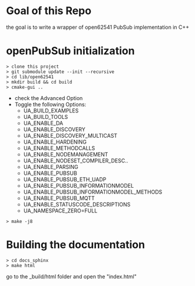 # Goal of this Repo
the goal is to write a wrapper of open62541 PubSub implementation in C++

# openPubSub initialization
```console
> clone this project
> git submodule update --init --recursive
> cd lib/open62541
> mkdir build && cd build
> cmake-gui ..
```
* check the Advanced Option
* Toggle the following Options:
    * UA_BUILD_EXAMPLES
    * UA_BUILD_TOOLS
    * UA_ENABLE_DA
    * UA_ENABLE_DISCOVERY
    * UA_ENABLE_DISCOVERY_MULTICAST
    * UA_ENABLE_HARDENING
    * UA_ENABLE_METHODCALLS
    * UA_ENABLE_NODEMANAGEMENT
    * UA_ENABLE_NODESET_COMPILER_DESC..
    * UA_ENABLE_PARSING
    * UA_ENABLE_PUBSUB
    * UA_ENABLE_PUBSUB_ETH_UADP
    * UA_ENABLE_PUBSUB_INFORMATIONMODEL
    * UA_ENABLE_PUBSUB_INFORMATIONMODEL_METHODS
    * UA_ENABLE_PUBSUB_MQTT
    * UA_ENABLE_STATUSCODE_DESCRIPTIONS
    * UA_NAMESPACE_ZERO=FULL

```console
> make -j8
```



# Building the documentation
```console
> cd docs_sphinx
> make html
```

go to the _build/html folder and open the "index.html"